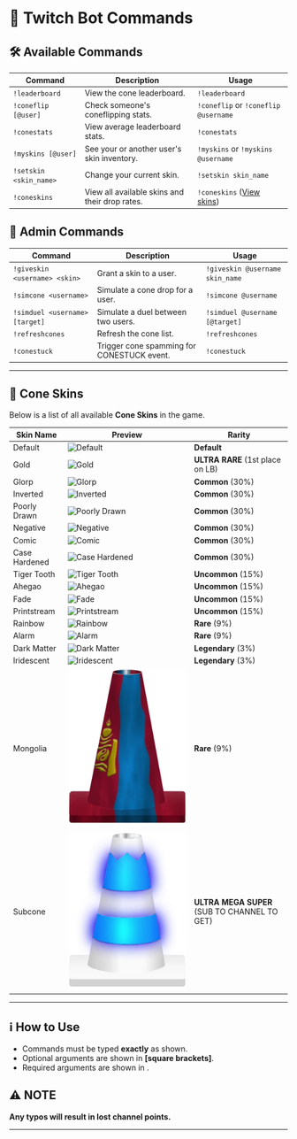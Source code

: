 # 📜 Twitch Bot Commands

## 🛠 Available Commands

| **Command**            | **Description**                                             | **Usage**                               |
|------------------------|-------------------------------------------------------------|-----------------------------------------|
| `!leaderboard`         | View the cone leaderboard.                                  | `!leaderboard`                          |
| `!coneflip [@user]`     | Check someone's coneflipping stats.                         | `!coneflip` or `!coneflip @username`      |
| `!conestats`           | View average leaderboard stats.                             | `!conestats`                            |
| `!myskins [@user]`      | See your or another user's skin inventory.                  | `!myskins` or `!myskins @username`        |
| `!setskin <skin_name>` | Change your current skin.                                   | `!setskin skin_name`                    |
| `!coneskins`           | View all available skins and their drop rates.              | `!coneskins` ([View skins](https://imgur.com/a/ZonAHhK)) |

## 🔧 Admin Commands

| **Command**                    | **Description**                                       | **Usage**                                 |
|--------------------------------|-------------------------------------------------------|-------------------------------------------|
| `!giveskin <username> <skin>`  | Grant a skin to a user.                               | `!giveskin @username skin_name`           |
| `!simcone <username>`          | Simulate a cone drop for a user.                      | `!simcone @username`                      |
| `!simduel <username> [target]`   | Simulate a duel between two users. | `!simduel @username [@target]`              |
| `!refreshcones`                | Refresh the cone list.                                | `!refreshcones`                           |
| `!conestuck`                   | Trigger cone spamming for CONESTUCK event.            | `!conestuck`                              |

---

## 🎨 Cone Skins

Below is a list of all available **Cone Skins** in the game.

| **Skin Name**   | **Preview**                                     | **Rarity**                                  |
|-----------------|-------------------------------------------------|---------------------------------------------|
| Default         | ![Default](public/skins/cone_default.png)       | **Default**                                 |
| Gold            | ![Gold](public/skins/cone_gold.png)             | **ULTRA RARE** (1st place on LB)            |
| Glorp           | ![Glorp](public/skins/cone_glorp.png)           | **Common** (30%)                            |
| Inverted        | ![Inverted](public/skins/cone_inverted.png)     | **Common** (30%)                            |
| Poorly Drawn    | ![Poorly Drawn](public/skins/cone_poorlydrawn.png)| **Common** (30%)                           |
| Negative        | ![Negative](public/skins/cone_negative.png)     | **Common** (30%)                            |
| Comic           | ![Comic](public/skins/cone_comic.png)           | **Common** (30%)                            |
| Case Hardened   | ![Case Hardened](public/skins/cone_casehardened.png)| **Common** (30%)                          |
| Tiger Tooth     | ![Tiger Tooth](public/skins/cone_tigertooth.png)  | **Uncommon** (15%)                          |
| Ahegao          | ![Ahegao](public/skins/cone_ahegao.png)         | **Uncommon** (15%)                          |
| Fade            | ![Fade](public/skins/cone_fade.png)             | **Uncommon** (15%)                          |
| Printstream     | ![Printstream](public/skins/cone_printstream.png)| **Uncommon** (15%)                          |
| Rainbow         | ![Rainbow](public/skins/cone_rainbow.webp)       | **Rare** (9%)                               |
| Alarm           | ![Alarm](public/skins/cone_alarm.webp)          | **Rare** (9%)                               |
| Dark Matter     | ![Dark Matter](public/skins/holo_darkmatter.jpg) | **Legendary** (3%)                          |
| Iridescent      | ![Iridescent](public/skins/holo_iridescent.jpg)   | **Legendary** (3%)                          |
| Mongolia        | ![Mongolia](public/skins/cone_mongolia.webp)      | **Rare** (9%)                               |
| Subcone         | ![Subcone](public/skins/cone_sub.webp)           | **ULTRA MEGA SUPER** (SUB TO CHANNEL TO GET) |

---

## ℹ️ How to Use
- Commands must be typed **exactly** as shown.
- Optional arguments are shown in **[square brackets]**.
- Required arguments are shown in **<angle brackets>**.

## ⚠️ NOTE
**Any typos will result in lost channel points.**

---
